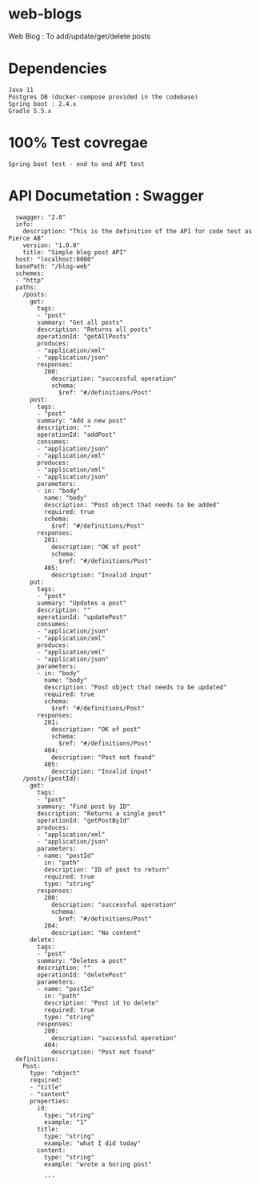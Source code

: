 # web-blogs
Web Blog : To add/update/get/delete posts

# Dependencies
	Java 11
	Postgres DB (docker-compose provided in the codebase)
	Spring boot : 2.4.x
	Gradle 5.5.x
	

# 100% Test covregae
	Spring boot test - end to end API test



# API Documetation : Swagger 
	  swagger: "2.0"
	  info:
		description: "This is the definition of the API for code test as Pierce AB"
		version: "1.0.0"
		title: "Simple blog post API"
	  host: "localhost:8080"
	  basePath: "/blog-web"
	  schemes:
	  - "http"
	  paths:
		/posts:
		  get:
			tags:
			- "post"
			summary: "Get all posts"
			description: "Returns all posts"
			operationId: "getAllPosts"
			produces:
			- "application/xml"
			- "application/json"
			responses:
			  200:
				description: "successful operation"
				schema:
				  $ref: "#/definitions/Post"
		  post:
			tags:
			- "post"
			summary: "Add a new post"
			description: ""
			operationId: "addPost"
			consumes:
			- "application/json"
			- "application/xml"
			produces:
			- "application/xml"
			- "application/json"
			parameters:
			- in: "body"
			  name: "body"
			  description: "Post object that needs to be added"
			  required: true
			  schema:
				$ref: "#/definitions/Post"
			responses:
			  201: 
				description: "OK of post"
				schema:
				  $ref: "#/definitions/Post"
			  405:
				description: "Invalid input"
		  put:
			tags:
			- "post"
			summary: "Updates a post"
			description: ""
			operationId: "updatePost"
			consumes:
			- "application/json"
			- "application/xml"
			produces:
			- "application/xml"
			- "application/json"
			parameters:
			- in: "body"
			  name: "body"
			  description: "Post object that needs to be updated"
			  required: true
			  schema:
				$ref: "#/definitions/Post"
			responses:
			  201: 
				description: "OK of post"
				schema:
				  $ref: "#/definitions/Post"
			  404: 
				description: "Post not found"
			  405:
				description: "Invalid input"
		/posts/{postId}:
		  get:
			tags:
			- "post"
			summary: "Find post by ID"
			description: "Returns a single post"
			operationId: "getPostById"
			produces:
			- "application/xml"
			- "application/json"
			parameters:
			- name: "postId"
			  in: "path"
			  description: "ID of post to return"
			  required: true
			  type: "string"
			responses:
			  200:
				description: "successful operation"
				schema:
				  $ref: "#/definitions/Post"
			  204:
				description: "No content"
		  delete:
			tags:
			- "post"
			summary: "Deletes a post"
			description: ""
			operationId: "deletePost"
			parameters:
			- name: "postId"
			  in: "path"
			  description: "Post id to delete"
			  required: true
			  type: "string"
			responses:
			  200:
				description: "successful operation"
			  404:
				description: "Post not found"
	  definitions:
		Post:
		  type: "object"
		  required:
		  - "title"
		  - "content"
		  properties:
			id:
			  type: "string"
			  example: "1"
			title:
			  type: "string"
			  example: "what I did today"
			content:
			  type: "string"
			  example: "wrote a boring post"

			  '''
